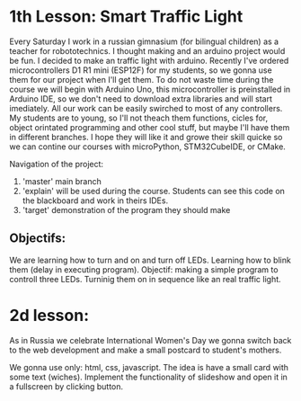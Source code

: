 # 1th Lesson: Smart Traffic Light
Every Saturday I work in a russian gimnasium (for bilingual children) as a teacher for robototechnics.
I thought making and an arduino project would be fun. I decided to make an traffic light with arduino. Recently I've ordered microcontrollers D1 R1 mini (ESP12F) for my students, so we gonna use them for our project when I'll get them.
To do not waste time during the course we will begin with Arduino Uno, this microcontroller is preinstalled in Arduino IDE, so we don't need to download extra libraries and will start imediately. All our work can be easily swirched to most of any controllers. 
My students are to young, so I'll not theach them functions, cicles for, object orintated programming and other cool stuff, but maybe I'll have them in different branches.  I hope they will like it and growe their skill quicke so we can contine our courses with microPython, STM32CubeIDE, or CMake.

Navigation of the project:
1. 'master' main branch
2. 'explain' will be used during the course. Students can see this code on the blackboard and work in theirs IDEs.
3. 'target' demonstration of the program they should make  

## Objectifs:
We are learning how to turn and on and turn off LEDs.
Learning how to blink them (delay in executing program). 
Objectif: making a simple program to controll three LEDs. Turninig them on in sequence like an real traffic light.

# 2d lesson:
As in Russia we celebrate International Women's Day we gonna switch back to the web development and make a small postcard to student's mothers. 

We gonna use only: html, css, javascript.
The idea is have a small card with some text (wiches). 
Implement the functionality of slideshow and open it in a fullscreen by clicking button.